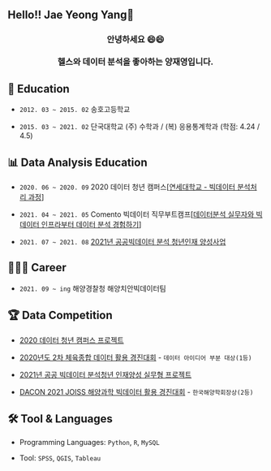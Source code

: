 ## Hello!! Jae Yeong Yang👋

<h3 align = "center">안녕하세요 😄😄<br><br>헬스와 데이터 분석을 좋아하는 양재영입니다.</h3>

## 📒 Education

- `2012. 03 ~ 2015. 02` 송호고등학교

- `2015. 03 ~ 2021. 02` 단국대학교 (주) 수학과 / (복) 응용통계학과 (학점: 4.24 / 4.5)

## 📊 Data Analysis Education

- `2020. 06 ~ 2020. 09` 2020 데이터 청년 캠퍼스[[연세대학교 - 빅데이터 분석처리 과정](https://github.com/DaeWang-Ima/2020-Data-Youth-Campus)]

- `2021. 04 ~ 2021. 05` Comento 빅데이터 직무부트캠프[[데이터분석 실무자와 빅데이터 인프라부터 데이터 분석 경험하기](https://github.com/DaeWang-Ima/Comento-BigData)]

- `2021. 07 ~ 2021. 08` [2021년 공공빅데이터 분석 청년인재 양성사업](https://github.com/DaeWang-Ima/2021-Public-Bigdata-Analysis)

## 🧑🏻‍💻 Career

- `2021. 09 ~ ing` 해양경찰청 해양치안빅데이터팀

## 🏆 Data Competition

- [2020 데이터 청년 캠퍼스 프로젝트](https://github.com/DaeWang-Ima/2020-Data-Youth-Campus/blob/main/발표%20자료/%5B타요%5D_교통정보%20활용%20미래%20교통%20상황예측%20모델%20개발.pdf)

- [2020년도 2차 체육종합 데이터 활용 경진대회](https://github.com/DaeWang-Ima/KSPO-Data-Competition/blob/main/발표%20자료/%5B휩쓰리%5D_장애인%20스포츠%20강좌%20이용권%20어플리케이션.pdf) - `데이터 아이디어 부분 대상(1등)`

- [2021년 공공 빅데이터 분석청년 인재양성 실무형 프로젝트](https://github.com/DaeWang-Ima/2021-Public-Bigdata-Analysis/blob/main/발표%20자료/%5B경인권%2044조%5D_서울시%20스마트%20분리수거%20기기%20우선%20입지%20선정.pdf)

- [DACON 2021 JOISS 해양과학 빅데이터 활용 경진대회](https://dacon.io/competitions/official/235793/codeshare/3664?page=1&dtype=random) - `한국해양학회장상(2등)`

## 🛠 Tool & Languages

- Programming Languages: `Python`, `R`, `MySQL`

- Tool: `SPSS`, `QGIS`, `Tableau`
